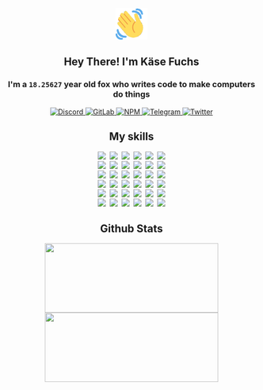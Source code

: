 <div><p align=center><img src=./resources/images/wave.gif width=64px height=64px></p><h2 align=center>Hey There! I'm Käse Fuchs</h2><h3 align=center>I'm a <code>18.25627</code> year old fox who writes code to make computers do things</h3><p align=center><a href=https://discord.com/users/507526681125322772><img alt=Discord src="https://img.shields.io/badge/Discord-5865F2?logo=discord&logoColor=white&style=flat-square#3e3a3a663b964a4504facab5c9025789"> </a><a href=https://gitlab.com/kasefuchs><img alt=GitLab src="https://img.shields.io/badge/GitLab-330F63?logo=gitlab&logoColor=white&style=flat-square#3e3a3a663b964a4504facab5c9025789"> </a><a href=https://npmjs.com/~kasefuchs><img alt=NPM src="https://img.shields.io/badge/NPM-CB3837?logo=npm&logoColor=white&style=flat-square#3e3a3a663b964a4504facab5c9025789"> </a><a href=https://t.me/kasefuchs><img alt=Telegram src="https://img.shields.io/badge/Telegram-2CA5E0?logo=telegram&logoColor=white&style=flat-square#3e3a3a663b964a4504facab5c9025789"> </a><a href=https://twitter.com/kasefuchs><img alt=Twitter src="https://img.shields.io/badge/Twitter-1DA1F2?logo=twitter&logoColor=white&style=flat-square#3e3a3a663b964a4504facab5c9025789"></a></p><h2 align=center>My skills</h2><p align=center><a href=https://aws.amazon.com/ ><picture><source srcset="https://skillicons.dev/icons?i=aws&theme=dark#3e3a3a663b964a4504facab5c9025789" media="(prefers-color-scheme: dark)"><source srcset="https://skillicons.dev/icons?i=aws&theme=light#3e3a3a663b964a4504facab5c9025789" media="(prefers-color-scheme: light), (prefers-color-scheme: no-preference)"><img src="https://skillicons.dev/icons?i=aws&theme=light#3e3a3a663b964a4504facab5c9025789"></picture></a>&nbsp;&nbsp;<a href=https://en.wikipedia.org/wiki/Bash_(Unix_shell)><picture><source srcset="https://skillicons.dev/icons?i=bash&theme=dark#3e3a3a663b964a4504facab5c9025789" media="(prefers-color-scheme: dark)"><source srcset="https://skillicons.dev/icons?i=bash&theme=light#3e3a3a663b964a4504facab5c9025789" media="(prefers-color-scheme: light), (prefers-color-scheme: no-preference)"><img src="https://skillicons.dev/icons?i=bash&theme=light#3e3a3a663b964a4504facab5c9025789"></picture></a>&nbsp;&nbsp;<a href=https://discord.com/developers/docs><picture><source srcset="https://skillicons.dev/icons?i=bots&theme=dark#3e3a3a663b964a4504facab5c9025789" media="(prefers-color-scheme: dark)"><source srcset="https://skillicons.dev/icons?i=bots&theme=light#3e3a3a663b964a4504facab5c9025789" media="(prefers-color-scheme: light), (prefers-color-scheme: no-preference)"><img src="https://skillicons.dev/icons?i=bots&theme=light#3e3a3a663b964a4504facab5c9025789"></picture></a>&nbsp;&nbsp;<a href=https://www.cloudflare.com/ ><picture><source srcset="https://skillicons.dev/icons?i=cloudflare&theme=dark#3e3a3a663b964a4504facab5c9025789" media="(prefers-color-scheme: dark)"><source srcset="https://skillicons.dev/icons?i=cloudflare&theme=light#3e3a3a663b964a4504facab5c9025789" media="(prefers-color-scheme: light), (prefers-color-scheme: no-preference)"><img src="https://skillicons.dev/icons?i=cloudflare&theme=light#3e3a3a663b964a4504facab5c9025789"></picture></a>&nbsp;&nbsp;<a href=https://en.wikipedia.org/wiki/CSS><picture><source srcset="https://skillicons.dev/icons?i=css&theme=dark#3e3a3a663b964a4504facab5c9025789" media="(prefers-color-scheme: dark)"><source srcset="https://skillicons.dev/icons?i=css&theme=light#3e3a3a663b964a4504facab5c9025789" media="(prefers-color-scheme: light), (prefers-color-scheme: no-preference)"><img src="https://skillicons.dev/icons?i=css&theme=light#3e3a3a663b964a4504facab5c9025789"></picture></a>&nbsp;&nbsp;<a href=https://www.docker.com/ ><picture><source srcset="https://skillicons.dev/icons?i=docker&theme=dark#3e3a3a663b964a4504facab5c9025789" media="(prefers-color-scheme: dark)"><source srcset="https://skillicons.dev/icons?i=docker&theme=light#3e3a3a663b964a4504facab5c9025789" media="(prefers-color-scheme: light), (prefers-color-scheme: no-preference)"><img src="https://skillicons.dev/icons?i=docker&theme=light#3e3a3a663b964a4504facab5c9025789"></picture></a><br><a href=https://www.electronjs.org/ ><picture><source srcset="https://skillicons.dev/icons?i=electron&theme=dark#3e3a3a663b964a4504facab5c9025789" media="(prefers-color-scheme: dark)"><source srcset="https://skillicons.dev/icons?i=electron&theme=light#3e3a3a663b964a4504facab5c9025789" media="(prefers-color-scheme: light), (prefers-color-scheme: no-preference)"><img src="https://skillicons.dev/icons?i=electron&theme=light#3e3a3a663b964a4504facab5c9025789"></picture></a>&nbsp;&nbsp;<a href=https://expressjs.com/ ><picture><source srcset="https://skillicons.dev/icons?i=express&theme=dark#3e3a3a663b964a4504facab5c9025789" media="(prefers-color-scheme: dark)"><source srcset="https://skillicons.dev/icons?i=express&theme=light#3e3a3a663b964a4504facab5c9025789" media="(prefers-color-scheme: light), (prefers-color-scheme: no-preference)"><img src="https://skillicons.dev/icons?i=express&theme=light#3e3a3a663b964a4504facab5c9025789"></picture></a>&nbsp;&nbsp;<a href=https://www.figma.com/ ><picture><source srcset="https://skillicons.dev/icons?i=figma&theme=dark#3e3a3a663b964a4504facab5c9025789" media="(prefers-color-scheme: dark)"><source srcset="https://skillicons.dev/icons?i=figma&theme=light#3e3a3a663b964a4504facab5c9025789" media="(prefers-color-scheme: light), (prefers-color-scheme: no-preference)"><img src="https://skillicons.dev/icons?i=figma&theme=light#3e3a3a663b964a4504facab5c9025789"></picture></a>&nbsp;&nbsp;<a href=https://firebase.google.com/ ><picture><source srcset="https://skillicons.dev/icons?i=firebase&theme=dark#3e3a3a663b964a4504facab5c9025789" media="(prefers-color-scheme: dark)"><source srcset="https://skillicons.dev/icons?i=firebase&theme=light#3e3a3a663b964a4504facab5c9025789" media="(prefers-color-scheme: light), (prefers-color-scheme: no-preference)"><img src="https://skillicons.dev/icons?i=firebase&theme=light#3e3a3a663b964a4504facab5c9025789"></picture></a>&nbsp;&nbsp;<a href=https://flask.palletsprojects.com/ ><picture><source srcset="https://skillicons.dev/icons?i=flask&theme=dark#3e3a3a663b964a4504facab5c9025789" media="(prefers-color-scheme: dark)"><source srcset="https://skillicons.dev/icons?i=flask&theme=light#3e3a3a663b964a4504facab5c9025789" media="(prefers-color-scheme: light), (prefers-color-scheme: no-preference)"><img src="https://skillicons.dev/icons?i=flask&theme=light#3e3a3a663b964a4504facab5c9025789"></picture></a>&nbsp;&nbsp;<a href=https://cloud.google.com/ ><picture><source srcset="https://skillicons.dev/icons?i=gcp&theme=dark#3e3a3a663b964a4504facab5c9025789" media="(prefers-color-scheme: dark)"><source srcset="https://skillicons.dev/icons?i=gcp&theme=light#3e3a3a663b964a4504facab5c9025789" media="(prefers-color-scheme: light), (prefers-color-scheme: no-preference)"><img src="https://skillicons.dev/icons?i=gcp&theme=light#3e3a3a663b964a4504facab5c9025789"></picture></a><br><a href=https://git-scm.com/ ><picture><source srcset="https://skillicons.dev/icons?i=git&theme=dark#3e3a3a663b964a4504facab5c9025789" media="(prefers-color-scheme: dark)"><source srcset="https://skillicons.dev/icons?i=git&theme=light#3e3a3a663b964a4504facab5c9025789" media="(prefers-color-scheme: light), (prefers-color-scheme: no-preference)"><img src="https://skillicons.dev/icons?i=git&theme=light#3e3a3a663b964a4504facab5c9025789"></picture></a>&nbsp;&nbsp;<a href=https://github.com/ ><picture><source srcset="https://skillicons.dev/icons?i=github&theme=dark#3e3a3a663b964a4504facab5c9025789" media="(prefers-color-scheme: dark)"><source srcset="https://skillicons.dev/icons?i=github&theme=light#3e3a3a663b964a4504facab5c9025789" media="(prefers-color-scheme: light), (prefers-color-scheme: no-preference)"><img src="https://skillicons.dev/icons?i=github&theme=light#3e3a3a663b964a4504facab5c9025789"></picture></a>&nbsp;&nbsp;<a href=https://gitlab.com/ ><picture><source srcset="https://skillicons.dev/icons?i=gitlab&theme=dark#3e3a3a663b964a4504facab5c9025789" media="(prefers-color-scheme: dark)"><source srcset="https://skillicons.dev/icons?i=gitlab&theme=light#3e3a3a663b964a4504facab5c9025789" media="(prefers-color-scheme: light), (prefers-color-scheme: no-preference)"><img src="https://skillicons.dev/icons?i=gitlab&theme=light#3e3a3a663b964a4504facab5c9025789"></picture></a>&nbsp;&nbsp;<a href=https://www.heroku.com/ ><picture><source srcset="https://skillicons.dev/icons?i=heroku&theme=dark#3e3a3a663b964a4504facab5c9025789" media="(prefers-color-scheme: dark)"><source srcset="https://skillicons.dev/icons?i=heroku&theme=light#3e3a3a663b964a4504facab5c9025789" media="(prefers-color-scheme: light), (prefers-color-scheme: no-preference)"><img src="https://skillicons.dev/icons?i=heroku&theme=light#3e3a3a663b964a4504facab5c9025789"></picture></a>&nbsp;&nbsp;<a href=https://en.wikipedia.org/wiki/HTML><picture><source srcset="https://skillicons.dev/icons?i=html&theme=dark#3e3a3a663b964a4504facab5c9025789" media="(prefers-color-scheme: dark)"><source srcset="https://skillicons.dev/icons?i=html&theme=light#3e3a3a663b964a4504facab5c9025789" media="(prefers-color-scheme: light), (prefers-color-scheme: no-preference)"><img src="https://skillicons.dev/icons?i=html&theme=light#3e3a3a663b964a4504facab5c9025789"></picture></a>&nbsp;&nbsp;<a href=https://en.wikipedia.org/wiki/JavaScript><picture><source srcset="https://skillicons.dev/icons?i=js&theme=dark#3e3a3a663b964a4504facab5c9025789" media="(prefers-color-scheme: dark)"><source srcset="https://skillicons.dev/icons?i=js&theme=light#3e3a3a663b964a4504facab5c9025789" media="(prefers-color-scheme: light), (prefers-color-scheme: no-preference)"><img src="https://skillicons.dev/icons?i=js&theme=light#3e3a3a663b964a4504facab5c9025789"></picture></a><br><a href=https://en.wikipedia.org/wiki/Linux><picture><source srcset="https://skillicons.dev/icons?i=linux&theme=dark#3e3a3a663b964a4504facab5c9025789" media="(prefers-color-scheme: dark)"><source srcset="https://skillicons.dev/icons?i=linux&theme=light#3e3a3a663b964a4504facab5c9025789" media="(prefers-color-scheme: light), (prefers-color-scheme: no-preference)"><img src="https://skillicons.dev/icons?i=linux&theme=light#3e3a3a663b964a4504facab5c9025789"></picture></a>&nbsp;&nbsp;<a href=https://mui.com/ ><picture><source srcset="https://skillicons.dev/icons?i=materialui&theme=dark#3e3a3a663b964a4504facab5c9025789" media="(prefers-color-scheme: dark)"><source srcset="https://skillicons.dev/icons?i=materialui&theme=light#3e3a3a663b964a4504facab5c9025789" media="(prefers-color-scheme: light), (prefers-color-scheme: no-preference)"><img src="https://skillicons.dev/icons?i=materialui&theme=light#3e3a3a663b964a4504facab5c9025789"></picture></a>&nbsp;&nbsp;<a href=https://en.wikipedia.org/wiki/Markdown><picture><source srcset="https://skillicons.dev/icons?i=md&theme=dark#3e3a3a663b964a4504facab5c9025789" media="(prefers-color-scheme: dark)"><source srcset="https://skillicons.dev/icons?i=md&theme=light#3e3a3a663b964a4504facab5c9025789" media="(prefers-color-scheme: light), (prefers-color-scheme: no-preference)"><img src="https://skillicons.dev/icons?i=md&theme=light#3e3a3a663b964a4504facab5c9025789"></picture></a>&nbsp;&nbsp;<a href=https://www.mongodb.com/ ><picture><source srcset="https://skillicons.dev/icons?i=mongodb&theme=dark#3e3a3a663b964a4504facab5c9025789" media="(prefers-color-scheme: dark)"><source srcset="https://skillicons.dev/icons?i=mongodb&theme=light#3e3a3a663b964a4504facab5c9025789" media="(prefers-color-scheme: light), (prefers-color-scheme: no-preference)"><img src="https://skillicons.dev/icons?i=mongodb&theme=light#3e3a3a663b964a4504facab5c9025789"></picture></a>&nbsp;&nbsp;<a href=https://www.mysql.com/ ><picture><source srcset="https://skillicons.dev/icons?i=mysql&theme=dark#3e3a3a663b964a4504facab5c9025789" media="(prefers-color-scheme: dark)"><source srcset="https://skillicons.dev/icons?i=mysql&theme=light#3e3a3a663b964a4504facab5c9025789" media="(prefers-color-scheme: light), (prefers-color-scheme: no-preference)"><img src="https://skillicons.dev/icons?i=mysql&theme=light#3e3a3a663b964a4504facab5c9025789"></picture></a>&nbsp;&nbsp;<a href=https://nextjs.org/ ><picture><source srcset="https://skillicons.dev/icons?i=nextjs&theme=dark#3e3a3a663b964a4504facab5c9025789" media="(prefers-color-scheme: dark)"><source srcset="https://skillicons.dev/icons?i=nextjs&theme=light#3e3a3a663b964a4504facab5c9025789" media="(prefers-color-scheme: light), (prefers-color-scheme: no-preference)"><img src="https://skillicons.dev/icons?i=nextjs&theme=light#3e3a3a663b964a4504facab5c9025789"></picture></a><br><a href=https://nodejs.org/en/ ><picture><source srcset="https://skillicons.dev/icons?i=nodejs&theme=dark#3e3a3a663b964a4504facab5c9025789" media="(prefers-color-scheme: dark)"><source srcset="https://skillicons.dev/icons?i=nodejs&theme=light#3e3a3a663b964a4504facab5c9025789" media="(prefers-color-scheme: light), (prefers-color-scheme: no-preference)"><img src="https://skillicons.dev/icons?i=nodejs&theme=light#3e3a3a663b964a4504facab5c9025789"></picture></a>&nbsp;&nbsp;<a href=https://www.postgresql.org/ ><picture><source srcset="https://skillicons.dev/icons?i=postgres&theme=dark#3e3a3a663b964a4504facab5c9025789" media="(prefers-color-scheme: dark)"><source srcset="https://skillicons.dev/icons?i=postgres&theme=light#3e3a3a663b964a4504facab5c9025789" media="(prefers-color-scheme: light), (prefers-color-scheme: no-preference)"><img src="https://skillicons.dev/icons?i=postgres&theme=light#3e3a3a663b964a4504facab5c9025789"></picture></a>&nbsp;&nbsp;<a href=https://learn.microsoft.com/en-us/powershell/ ><picture><source srcset="https://skillicons.dev/icons?i=powershell&theme=dark#3e3a3a663b964a4504facab5c9025789" media="(prefers-color-scheme: dark)"><source srcset="https://skillicons.dev/icons?i=powershell&theme=light#3e3a3a663b964a4504facab5c9025789" media="(prefers-color-scheme: light), (prefers-color-scheme: no-preference)"><img src="https://skillicons.dev/icons?i=powershell&theme=light#3e3a3a663b964a4504facab5c9025789"></picture></a>&nbsp;&nbsp;<a href=https://www.python.org/ ><picture><source srcset="https://skillicons.dev/icons?i=py&theme=dark#3e3a3a663b964a4504facab5c9025789" media="(prefers-color-scheme: dark)"><source srcset="https://skillicons.dev/icons?i=py&theme=light#3e3a3a663b964a4504facab5c9025789" media="(prefers-color-scheme: light), (prefers-color-scheme: no-preference)"><img src="https://skillicons.dev/icons?i=py&theme=light#3e3a3a663b964a4504facab5c9025789"></picture></a>&nbsp;&nbsp;<a href=https://www.raspberrypi.org/ ><picture><source srcset="https://skillicons.dev/icons?i=raspberrypi&theme=dark#3e3a3a663b964a4504facab5c9025789" media="(prefers-color-scheme: dark)"><source srcset="https://skillicons.dev/icons?i=raspberrypi&theme=light#3e3a3a663b964a4504facab5c9025789" media="(prefers-color-scheme: light), (prefers-color-scheme: no-preference)"><img src="https://skillicons.dev/icons?i=raspberrypi&theme=light#3e3a3a663b964a4504facab5c9025789"></picture></a>&nbsp;&nbsp;<a href=https://reactjs.org/ ><picture><source srcset="https://skillicons.dev/icons?i=react&theme=dark#3e3a3a663b964a4504facab5c9025789" media="(prefers-color-scheme: dark)"><source srcset="https://skillicons.dev/icons?i=react&theme=light#3e3a3a663b964a4504facab5c9025789" media="(prefers-color-scheme: light), (prefers-color-scheme: no-preference)"><img src="https://skillicons.dev/icons?i=react&theme=light#3e3a3a663b964a4504facab5c9025789"></picture></a><br><a href=https://redux.js.org/ ><picture><source srcset="https://skillicons.dev/icons?i=redux&theme=dark#3e3a3a663b964a4504facab5c9025789" media="(prefers-color-scheme: dark)"><source srcset="https://skillicons.dev/icons?i=redux&theme=light#3e3a3a663b964a4504facab5c9025789" media="(prefers-color-scheme: light), (prefers-color-scheme: no-preference)"><img src="https://skillicons.dev/icons?i=redux&theme=light#3e3a3a663b964a4504facab5c9025789"></picture></a>&nbsp;&nbsp;<a href=https://en.wikipedia.org/wiki/Regular_expression><picture><source srcset="https://skillicons.dev/icons?i=regex&theme=dark#3e3a3a663b964a4504facab5c9025789" media="(prefers-color-scheme: dark)"><source srcset="https://skillicons.dev/icons?i=regex&theme=light#3e3a3a663b964a4504facab5c9025789" media="(prefers-color-scheme: light), (prefers-color-scheme: no-preference)"><img src="https://skillicons.dev/icons?i=regex&theme=light#3e3a3a663b964a4504facab5c9025789"></picture></a>&nbsp;&nbsp;<a href=https://en.wikipedia.org/wiki/Sass_(stylesheet_language)><picture><source srcset="https://skillicons.dev/icons?i=sass&theme=dark#3e3a3a663b964a4504facab5c9025789" media="(prefers-color-scheme: dark)"><source srcset="https://skillicons.dev/icons?i=sass&theme=light#3e3a3a663b964a4504facab5c9025789" media="(prefers-color-scheme: light), (prefers-color-scheme: no-preference)"><img src="https://skillicons.dev/icons?i=sass&theme=light#3e3a3a663b964a4504facab5c9025789"></picture></a>&nbsp;&nbsp;<a href=https://www.typescriptlang.org/ ><picture><source srcset="https://skillicons.dev/icons?i=ts&theme=dark#3e3a3a663b964a4504facab5c9025789" media="(prefers-color-scheme: dark)"><source srcset="https://skillicons.dev/icons?i=ts&theme=light#3e3a3a663b964a4504facab5c9025789" media="(prefers-color-scheme: light), (prefers-color-scheme: no-preference)"><img src="https://skillicons.dev/icons?i=ts&theme=light#3e3a3a663b964a4504facab5c9025789"></picture></a>&nbsp;&nbsp;<a href=https://unity.com/ ><picture><source srcset="https://skillicons.dev/icons?i=unity&theme=dark#3e3a3a663b964a4504facab5c9025789" media="(prefers-color-scheme: dark)"><source srcset="https://skillicons.dev/icons?i=unity&theme=light#3e3a3a663b964a4504facab5c9025789" media="(prefers-color-scheme: light), (prefers-color-scheme: no-preference)"><img src="https://skillicons.dev/icons?i=unity&theme=light#3e3a3a663b964a4504facab5c9025789"></picture></a>&nbsp;&nbsp;<a href=https://workers.cloudflare.com/ ><picture><source srcset="https://skillicons.dev/icons?i=workers&theme=dark#3e3a3a663b964a4504facab5c9025789" media="(prefers-color-scheme: dark)"><source srcset="https://skillicons.dev/icons?i=workers&theme=light#3e3a3a663b964a4504facab5c9025789" media="(prefers-color-scheme: light), (prefers-color-scheme: no-preference)"><img src="https://skillicons.dev/icons?i=workers&theme=light#3e3a3a663b964a4504facab5c9025789"></picture></a><br></p><h2 align=center>Github Stats</h2><p align=center><picture><source srcset="https://github-readme-stats-kasefuchs.vercel.app/api/?count_private=true&hide_border=true&hide_rank=true&line_height=20&hide_title=true&username=Kasefuchs&theme=dark#3e3a3a663b964a4504facab5c9025789" media="(prefers-color-scheme: dark)"><source srcset="https://github-readme-stats-kasefuchs.vercel.app/api/?count_private=true&hide_border=true&hide_rank=true&line_height=20&hide_title=true&username=Kasefuchs&theme=light#3e3a3a663b964a4504facab5c9025789" media="(prefers-color-scheme: light), (prefers-color-scheme: no-preference)"><img align=middle width=350 height=140 src="https://github-readme-stats-kasefuchs.vercel.app/api/?count_private=true&hide_border=true&hide_rank=true&line_height=20&hide_title=true&username=Kasefuchs&theme=light#3e3a3a663b964a4504facab5c9025789"></picture><picture><source srcset="https://github-readme-stats-kasefuchs.vercel.app/api/top-langs/?count_private=true&hide_border=true&layout=compact&username=Kasefuchs&theme=dark#3e3a3a663b964a4504facab5c9025789" media="(prefers-color-scheme: dark)"><source srcset="https://github-readme-stats-kasefuchs.vercel.app/api/top-langs/?count_private=true&hide_border=true&layout=compact&username=Kasefuchs&theme=light#3e3a3a663b964a4504facab5c9025789" media="(prefers-color-scheme: light), (prefers-color-scheme: no-preference)"><img align=middle width=350 height=140 src="https://github-readme-stats-kasefuchs.vercel.app/api/top-langs/?count_private=true&hide_border=true&layout=compact&username=Kasefuchs&theme=light#3e3a3a663b964a4504facab5c9025789"></picture></p><img src="https://hit.yhype.me/github/profile?user_id=64592097#3e3a3a663b964a4504facab5c9025789" alt=""></div>
